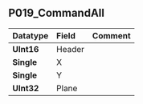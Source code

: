 ## P019\_CommandAll ##
| **Datatype** | **Field** | **Comment** |
|:-------------|:----------|:------------|
| **UInt16**   | Header    |             |
| **Single**   | X         |             |
| **Single**   | Y         |             |
| **UInt32**   | Plane     |             |